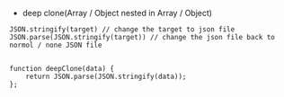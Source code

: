 - deep clone(Array / Object nested in Array / Object)

``````
JSON.stringify(target) // change the target to json file
JSON.parse(JSON.stringify(target)) // change the json file back to normol / none JSON file


function deepClone(data) {
    return JSON.parse(JSON.stringify(data));
};
``````
